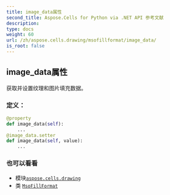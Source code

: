 ```yaml
---
title: image_data属性
second_title: Aspose.Cells for Python via .NET API 参考文献
description:
type: docs
weight: 60
url: /zh/aspose.cells.drawing/msofillformat/image_data/
is_root: false
---
```

## image_data属性

获取并设置纹理和图片填充数据。
### 定义：
```python
@property
def image_data(self):
    ...
@image_data.setter
def image_data(self, value):
    ...
```

### 也可以看看
* 模块[`aspose.cells.drawing`](../../)
* 类 [`MsoFillFormat`](/cells/python-net/zh/aspose.cells.drawing/msofillformat)
